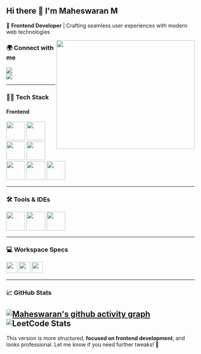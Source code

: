 ## Hi there 👋 I'm Maheswaran M  

🚀 **Frontend Developer** | Crafting seamless user experiences with modern web technologies  

<img align="right" width="370" height="290" src="https://i.pinimg.com/originals/47/f0/34/47f0342cec72b800463bf003eac1257e.gif">

### 🌍 Connect with me  
[<img src="https://img.shields.io/badge/Twitter-1DA1F2?style=for-the-badge&logo=twitter&logoColor=white" />](https://x.com/maheswaran42280)  
[<img src="https://img.shields.io/badge/LinkedIn-0077B5?style=for-the-badge&logo=linkedin&logoColor=white" />](https://www.linkedin.com/in/mahes27/)  

---

### 👨‍💻 Tech Stack  
#### **Frontend**  
 
<img height="50" src="https://img.icons8.com/color/48/000000/html-5.png"/> <img height="50" src="https://img.icons8.com/color/48/000000/css3.png"/> <img height="50" src="https://img.icons8.com/color/48/000000/javascript.png"/> <img height="50" src="https://img.icons8.com/color/48/000000/react-native.png"/> <img height="50" src="https://img.icons8.com/color/48/000000/nodejs.png"/> <img height="50" src="https://img.icons8.com/color/48/000000/bootstrap.png"/> <img height="50" src="https://img.icons8.com/color/48/000000/tailwind_css.png"/>  


---

### 🛠️ Tools & IDEs  
<img height="50" src="https://img.icons8.com/color/48/000000/visual-studio-code-2019.png"/> <img height="50" src="https://img.icons8.com/color/48/000000/git.png"/> <img height="50" src="https://img.icons8.com/color/48/000000/github.png"/> 
 

---

### 💻 Workspace Specs  
<img height="30" src="https://img.shields.io/badge/Macbook-Pro_M1-ED1C24?style=for-the-badge&logo=apple&logoColor=white"/> <img height="30" src="https://img.shields.io/badge/Linux-000000?style=for-the-badge&logo=linux&logoColor=white"/> <img height="30" src="https://img.shields.io/badge/AMD-Ryzen_5_4600H-ED1C24?style=for-the-badge&logo=amd&logoColor=white"/>


---

### 📈 GitHub Stats  
[![Maheswaran's github activity graph](https://github-readme-activity-graph.vercel.app/graph?username=maheszzz&bg_color=0f0f0f&color=f6eef6&line=fd6d0d&point=f90606&area=true&hide_border=true)](https://github.com/ashutosh00710/github-readme-activity-graph)
![LeetCode Stats](https://leetcard.jacoblin.cool/Mahes-M?theme=dark&font=DM%20Serif%20Display)
---

This version is more structured, **focused on frontend development**, and looks professional. Let me know if you need further tweaks! 🚀

